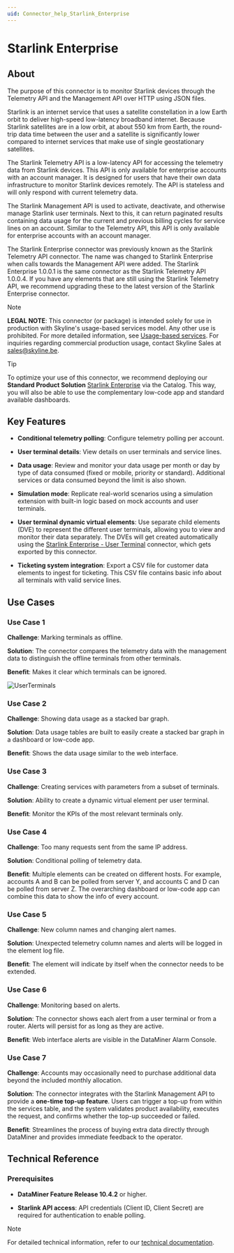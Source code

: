 ```yaml
---
uid: Connector_help_Starlink_Enterprise
---
```


# Starlink Enterprise

## About

The purpose of this connector is to monitor Starlink devices through the Telemetry API and the Management API over HTTP using JSON files.

Starlink is an internet service that uses a satellite constellation in a low Earth orbit to deliver high-speed low-latency broadband internet. Because Starlink satellites are in a low orbit, at about 550 km from Earth, the round-trip data time between the user and a satellite is significantly lower compared to internet services that make use of single geostationary satellites.

The Starlink Telemetry API is a low-latency API for accessing the telemetry data from Starlink devices. This API is only available for enterprise accounts with an account manager. It is designed for users that have their own data infrastructure to monitor Starlink devices remotely. The API is stateless and will only respond with current telemetry data.

The Starlink Management API is used to activate, deactivate, and otherwise manage Starlink user terminals. Next to this, it can return paginated results containing data usage for the current and previous billing cycles for service lines on an account. Similar to the Telemetry API, this API is only available for enterprise accounts with an account manager.

The Starlink Enterprise connector was previously known as the Starlink Telemetry API connector. The name was changed to Starlink Enterprise when calls towards the Management API were added. The Starlink Enterprise 1.0.0.1 is the same connector as the Starlink Telemetry API 1.0.0.4. If you have any elements that are still using the Starlink Telemetry API, we recommend upgrading these to the latest version of the Starlink Enterprise connector.

> [!NOTE]
> **LEGAL NOTE**: This connector (or package) is intended solely for use in production with Skyline's usage-based services model. Any other use is prohibited. For more detailed information, see [Usage-based services](https://aka.dataminer.services/usage-based-services-docs). For inquiries regarding commercial production usage, contact Skyline Sales at <sales@skyline.be>.

> [!TIP]
> To optimize your use of this connector, we recommend deploying our **Standard Product Solution** [Starlink Enterprise](https://catalog.dataminer.services/details/66a4c259-0fb1-4c27-aede-8bbd3a4925d0) via the Catalog. This way, you will also be able to use the complementary low-code app and standard available dashboards.

## Key Features

- **Conditional telemetry polling**: Configure telemetry polling per account.

- **User terminal details**: View details on user terminals and service lines.

- **Data usage**: Review and monitor your data usage per month or day by type of data consumed (fixed or mobile, priority or standard). Additional services or data consumed beyond the limit is also shown.

- **Simulation mode**: Replicate real-world scenarios using a simulation extension with built-in logic based on mock accounts and user terminals.

- **User terminal dynamic virtual elements**: Use separate child elements (DVE) to represent the different user terminals, allowing you to view and monitor their data separately. The DVEs will get created automatically using the [Starlink Enterprise - User Terminal](xref:Connector_help_Starlink_Enterprise_-_User_Terminal) connector, which gets exported by this connector.

- **Ticketing system integration**: Export a CSV file for customer data elements to ingest for ticketing. This CSV file contains basic info about all terminals with valid service lines.

## Use Cases

### Use Case 1

**Challenge**: Marking terminals as offline.

**Solution**: The connector compares the telemetry data with the management data to distinguish the offline terminals from other terminals.

**Benefit**: Makes it clear which terminals can be ignored.

![UserTerminals](~/connector/images/StarlinkEnterpriseUserTerminals.png)

### Use Case 2

**Challenge**: Showing data usage as a stacked bar graph.

**Solution**: Data usage tables are built to easily create a stacked bar graph in a dashboard or low-code app.

**Benefit**: Shows the data usage similar to the web interface.

### Use Case 3

**Challenge**: Creating services with parameters from a subset of terminals.

**Solution**: Ability to create a dynamic virtual element per user terminal.

**Benefit**: Monitor the KPIs of the most relevant terminals only.

### Use Case 4

**Challenge**: Too many requests sent from the same IP address.

**Solution**: Conditional polling of telemetry data.

**Benefit**: Multiple elements can be created on different hosts. For example, accounts A and B can be polled from server Y, and accounts C and D can be polled from server Z. The overarching dashboard or low-code app can combine this data to show the info of every account.

### Use Case 5

**Challenge**: New column names and changing alert names.

**Solution**: Unexpected telemetry column names and alerts will be logged in the element log file.

**Benefit**: The element will indicate by itself when the connector needs to be extended.

### Use Case 6

**Challenge**: Monitoring based on alerts.

**Solution**: The connector shows each alert from a user terminal or from a router. Alerts will persist for as long as they are active.

**Benefit**: Web interface alerts are visible in the DataMiner Alarm Console.

### Use Case 7

**Challenge**: Accounts may occasionally need to purchase additional data beyond the included monthly allocation.

**Solution**: The connector integrates with the Starlink Management API to provide a **one-time top-up feature**. Users can trigger a top-up from within the services table, and the system validates product availability, executes the request, and confirms whether the top-up succeeded or failed.

**Benefit**: Streamlines the process of buying extra data directly through DataMiner and provides immediate feedback to the operator.

## Technical Reference

### Prerequisites

- **DataMiner Feature Release 10.4.2** or higher.

- **Starlink API access**: API credentials (Client ID, Client Secret) are required for authentication to enable polling.

> [!NOTE]
> For detailed technical information, refer to our [technical documentation](xref:Connector_help_Starlink_Enterprise_Technical).

